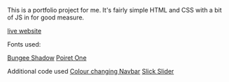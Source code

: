 This is a portfolio project for me. It's fairly simple HTML and CSS with a bit of JS in for good measure.

[live website](https://robertclark.design/)

Fonts used:

[Bungee Shadow](https://fonts.google.com/specimen/Bungee+Shade?preview.text=Robert%20Clark&preview.text_type=custom#pairings)
[Poiret One](https://fonts.google.com/specimen/Poiret+One?preview.text=I%20am%20me,%20hello%20you&preview.text_type=custom)

Additional code used
[Colour changing Navbar](https://stackoverflow.com/questions/34984911/make-header-navigation-change-colour-when-on-different-section-of-the-website)
[Slick Slider](https://github.com/kenwheeler/slick/)
